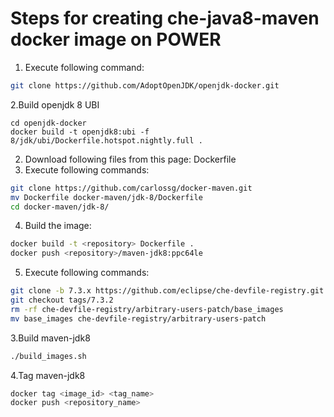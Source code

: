 # Steps for creating che-java8-maven docker image on POWER

1. Execute following command:
```bash
git clone https://github.com/AdoptOpenJDK/openjdk-docker.git
```
2.Build openjdk 8 UBI 

```
cd openjdk-docker
docker build -t openjdk8:ubi -f 8/jdk/ubi/Dockerfile.hotspot.nightly.full .

```
2. Download following files from this page:
Dockerfile
3. Execute following commands:
```bash
git clone https://github.com/carlossg/docker-maven.git
mv Dockerfile docker-maven/jdk-8/Dockerfile
cd docker-maven/jdk-8/
```
4. Build the image:
```bash
docker build -t <repository> Dockerfile .
docker push <repository>/maven-jdk8:ppc64le
```
5. Execute following commands:
 
 ```bash
git clone -b 7.3.x https://github.com/eclipse/che-devfile-registry.git
git checkout tags/7.3.2
rm -rf che-devfile-registry/arbitrary-users-patch/base_images
mv base_images che-devfile-registry/arbitrary-users-patch
```
3.Build maven-jdk8

```bash
./build_images.sh
```
4.Tag maven-jdk8

```bash
docker tag <image_id> <tag_name>
docker push <repository_name>

```
